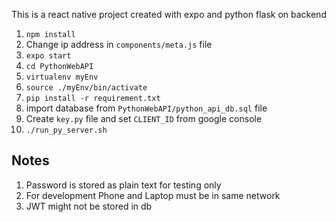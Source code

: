 This is a react native project created with expo and python flask on backend

1. `npm install`
2. Change ip address in `components/meta.js` file
2. `expo start`
2. `cd PythonWebAPI`
2. `virtualenv myEnv`
3. `source ./myEnv/bin/activate`
4. `pip install -r requirement.txt`
6. import database from `PythonWebAPI/python_api_db.sql` file
7. Create `key.py` file and set `CLIENT_ID` from google console
8. `./run_py_server.sh`

## Notes
1. Password is stored as plain text for testing only
2. For development Phone and Laptop must be in same network
3. JWT might not be stored in db